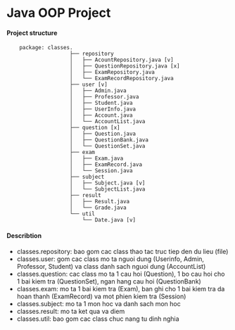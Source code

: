 # Java OOP Project

#### Project structure

```
    package: classes.
                    ├── repository
                    │   ├── AcountRepository.java [v]
                    │   ├── QuestionRepository.java [x]
                    │   ├── ExamRepository.java
                    │   └── ExamRecordRepository.java
                    ├── user [v]
                    │   ├── Admin.java
                    │   ├── Professor.java
                    │   ├── Student.java
                    │   ├── UserInfo.java
                    │   ├── Account.java
                    │   └── AccountList.java
                    ├── question [x]
                    │   ├── Question.java
                    │   ├── QuestionBank.java
                    │   └── QuestionSet.java
                    ├── exam
                    │   ├── Exam.java
                    │   ├── ExamRecord.java
                    │   └── Session.java
                    ├── subject
                    │   ├── Subject.java [v]
                    │   └── SubjectList.java
                    ├── result
                    │   ├── Result.java
                    │   └── Grade.java
                    └── util
                        └── Date.java [v]

```
#### Describtion

- classes.repository: bao gom cac class thao tac truc tiep den du lieu (file)
- classes.user: gom cac class mo ta nguoi dung (Userinfo, Admin, Professor, Student) va class danh sach nguoi dung (AccountList)
- classes.question: cac class mo ta 1 cau hoi (Question), 1 bo cau hoi cho 1 bai kiem tra (QuestionSet), ngan hang cau hoi (QuestionBank)
- classes.exam: mo ta 1 bai kiem tra (Exam), ban ghi cho 1 bai kiem tra da hoan thanh (ExamRecord) va mot phien kiem tra (Session)
- classes.subject: mo ta 1 mon hoc va danh sach mon hoc
- classes.result: mo ta ket qua va diem
- classes.util: bao gom cac class chuc nang tu dinh nghia
